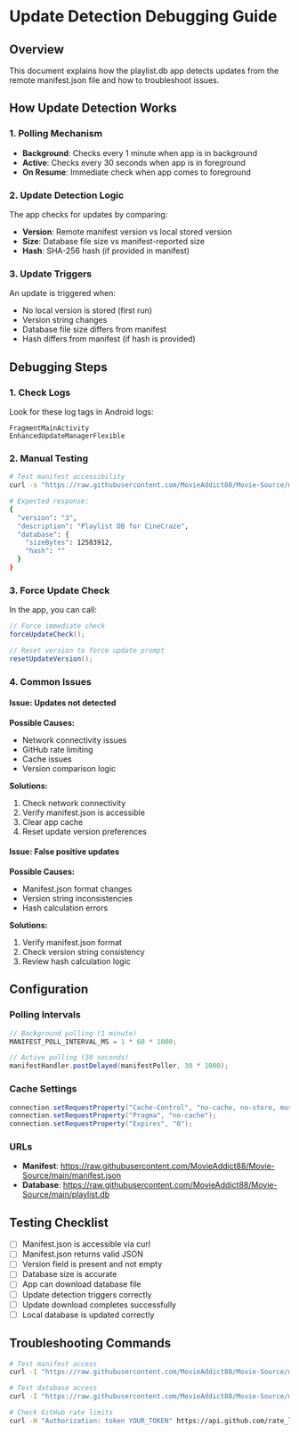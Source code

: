 # Update Detection Debugging Guide

## Overview
This document explains how the playlist.db app detects updates from the remote manifest.json file and how to troubleshoot issues.

## How Update Detection Works

### 1. Polling Mechanism
- **Background**: Checks every 1 minute when app is in background
- **Active**: Checks every 30 seconds when app is in foreground
- **On Resume**: Immediate check when app comes to foreground

### 2. Update Detection Logic
The app checks for updates by comparing:
- **Version**: Remote manifest version vs local stored version
- **Size**: Database file size vs manifest-reported size
- **Hash**: SHA-256 hash (if provided in manifest)

### 3. Update Triggers
An update is triggered when:
- No local version is stored (first run)
- Version string changes
- Database file size differs from manifest
- Hash differs from manifest (if hash is provided)

## Debugging Steps

### 1. Check Logs
Look for these log tags in Android logs:
```
FragmentMainActivity
EnhancedUpdateManagerFlexible
```

### 2. Manual Testing
```bash
# Test manifest accessibility
curl -s "https://raw.githubusercontent.com/MovieAddict88/Movie-Source/main/manifest.json?_cb=$(date +%s)"

# Expected response:
{
  "version": "3",
  "description": "Playlist DB for CineCraze",
  "database": {
    "sizeBytes": 12583912,
    "hash": ""
  }
}
```

### 3. Force Update Check
In the app, you can call:
```java
// Force immediate check
forceUpdateCheck();

// Reset version to force update prompt
resetUpdateVersion();
```

### 4. Common Issues

#### Issue: Updates not detected
**Possible Causes:**
- Network connectivity issues
- GitHub rate limiting
- Cache issues
- Version comparison logic

**Solutions:**
1. Check network connectivity
2. Verify manifest.json is accessible
3. Clear app cache
4. Reset update version preferences

#### Issue: False positive updates
**Possible Causes:**
- Manifest.json format changes
- Version string inconsistencies
- Hash calculation errors

**Solutions:**
1. Verify manifest.json format
2. Check version string consistency
3. Review hash calculation logic

## Configuration

### Polling Intervals
```java
// Background polling (1 minute)
MANIFEST_POLL_INTERVAL_MS = 1 * 60 * 1000;

// Active polling (30 seconds)
manifestHandler.postDelayed(manifestPoller, 30 * 1000);
```

### Cache Settings
```java
connection.setRequestProperty("Cache-Control", "no-cache, no-store, must-revalidate");
connection.setRequestProperty("Pragma", "no-cache");
connection.setRequestProperty("Expires", "0");
```

### URLs
- **Manifest**: https://raw.githubusercontent.com/MovieAddict88/Movie-Source/main/manifest.json
- **Database**: https://raw.githubusercontent.com/MovieAddict88/Movie-Source/main/playlist.db

## Testing Checklist

- [ ] Manifest.json is accessible via curl
- [ ] Manifest.json returns valid JSON
- [ ] Version field is present and not empty
- [ ] Database size is accurate
- [ ] App can download database file
- [ ] Update detection triggers correctly
- [ ] Update download completes successfully
- [ ] Local database is updated correctly

## Troubleshooting Commands

```bash
# Test manifest access
curl -I "https://raw.githubusercontent.com/MovieAddict88/Movie-Source/main/manifest.json"

# Test database access
curl -I "https://raw.githubusercontent.com/MovieAddict88/Movie-Source/main/playlist.db"

# Check GitHub rate limits
curl -H "Authorization: token YOUR_TOKEN" https://api.github.com/rate_limit
```